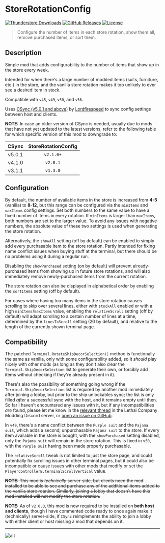 # StoreRotationConfig

[![Thunderstore Downloads](https://img.shields.io/thunderstore/dt/pacoito/StoreRotationConfig?style=for-the-badge&logo=thunderstore&color=mediumseagreen
)](https://thunderstore.io/c/lethal-company/p/pacoito/StoreRotationConfig/)
[![GitHub Releases](https://img.shields.io/github/v/release/pacoito123/LC_StoreRotationConfig?display_name=tag&style=for-the-badge&logo=github&color=steelblue
)](https://github.com/pacoito123/LC_StoreRotationConfig/releases)
[![License](https://img.shields.io/github/license/pacoito123/LC_StoreRotationConfig?style=for-the-badge&logo=github&color=teal
)](https://github.com/pacoito123/LC_StoreRotationConfig/blob/main/LICENSE)

> Configure the number of items in each store rotation, show them all, remove purchased items, or sort them.

## Description

Simple mod that adds configurability to the number of items that show up in the store every week.

Intended for when there's a large number of modded items (suits, furniture, etc.) in the store, and the vanilla store rotation makes it too unlikely to ever see a desired item in stock.

Compatible with `v45`, `v49`, `v50`, and `v56`.

Uses [CSync (v5.0.1 and above)](https://thunderstore.io/c/lethal-company/p/Sigurd/CSync) by [Lordfirespeed](https://github.com/Lorefirespeed) to sync config settings between host and clients.

**NOTE:** In case an older version of CSync is needed, usually due to mods that have not yet updated to the latest versions, refer to the following table for which specific version of this mod to downgrade to:

| CSync           | StoreRotationConfig |
| :-------------: | :-----------------: |
| v5.0.1          | `v2.1.0+`           |
| v4.1.0          | `v2.0.1`            |
| v3.1.1          | `v1.3.0`            |

## Configuration

By default, the number of available items in the store is increased from **4-5** (vanilla) to **8-12**, but this range can be configured via the `minItems` and `maxItems` config settings. Set both numbers to the same value to have a fixed number of items in every rotation. If `minItems` is larger than `maxItems`, both numbers are set to the larger value. To avoid any issues with negative numbers, the absolute value of these two settings is used when generating the store rotation.

Alternatively, the `showAll` setting (off by default) can be enabled to simply add every purchasable item to the store rotation. Partly intended for fixing name conflict issues when buying stuff at the terminal, but there should be no problems using it during a regular run.

Disabling the `showPurchased` setting (on by default) will prevent already-purchased items from showing up in future store rotations, and will also immediately remove newly-purchased items from the current rotation.

The store rotation can also be displayed in alphabetical order by enabling the `sortItems` setting (off by default).

For cases where having too many items in the store rotation causes scrolling to skip over several lines, either with `stockAll` enabled or with a high `minItems`/`maxItems` value, enabling the `relativeScroll` setting (off by default) will adapt scrolling to a certain number of lines at a time, determined by the `linesToScroll` setting (20 by default), and relative to the length of the currently shown terminal page.

## Compatibility

The patched `Terminal.RotateShipDecorSelection()` method is functionally the same as vanilla, only with some configurability added, so it _should_ play nicely with other mods (as long as they don't also clear the `Terminal.ShipDecorSelection` list to generate their own, or forcibly add items without checking if they're already present in it).

There's also the possibility of something going wrong if the `Terminal.ShipDecorSelection` list is required by another mod immediately after joining a lobby, but prior to the ship unlockables sync; the list is only filled _after_ a successful sync with the host, and it remains empty until then. So far I haven't encountered any issues with it, but if any incompatibilities _are_ found, please let me know in the [relevant thread](https://discord.com/channels/1168655651455639582/1212542584610881557) in the Lethal Company Modding Discord server, or [open an issue on GitHub](https://github.com/pacoito123/LC_StoreRotationConfig/issues).

In `v49`, there's a name conflict between the `Purple suit` and the `Pajama suit`, which adds a second, unpurchasable `Pajama suit` to the store. If every item available in the store is bought, with the `showPurchased` setting disabled, only the `Pajama suit` will remain in the store rotation. This is fixed in `v50`, with the `Purple suit` having been made properly purchasable.

The `relativeScroll` tweak is not limited to just the store page, and could potentially fix scrolling issues in other terminal pages, but it could also be incompatible or cause issues with other mods that modify or set the `PlayerControllerB.terminalScrollVertical` value.

~~**NOTE:** This mod is _technically_ server-side, but clients need the mod installed to be able to see and purchase any of the additional items added to the vanilla store rotation. Similarly, joining a lobby that doesn't have this mod installed will not modify the store rotation.~~

**NOTE:** As of `v2.0.0`, this mod is now required to be installed on **both host and clients**, though I have commented code ready to once again make it (technically) server-side, if `CSync` reimplements the ability to join a lobby with either client or host missing a mod that depends on it.

---

![alt](https://files.catbox.moe/5nli7q.png "Store with every vanilla item available for purchase in v50, in alphabetical order.")